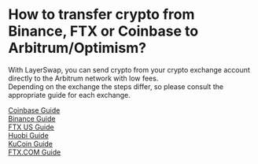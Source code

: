 # How to transfer crypto from Binance, FTX or Coinbase to Arbitrum/Optimism?

With LayerSwap, you can send crypto from your crypto exchange account directly to the Arbitrum network with low fees. <br />
Depending on the exchange the steps differ, so please consult the appropriate guide for each exchange.

[Coinbase Guide](/blog/guide/How_to_transfer_crypto_from_Coinbase_to_L2) <br />
[Binance Guide](/blog/guide/How_to_transfer_crypto_from_Binance_to_L2) <br />
[FTX US Guide](/blog/guide/How_to_transfer_crypto_from_FTX_US_to_L2) <br />
[Huobi Guide](/blog/guide/How_to_transfer_crypto_from_Huobi_to_L2) <br />
[KuCoin Guide](/blog/guide/How_to_transfer_crypto_from_KuCoin_to_L2) <br />
[FTX.COM Guide](/blog/guide/How_to_transfer_crypto_from_FTX_COM_to_L2) <br />

